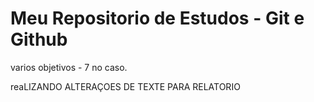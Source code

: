 # Meu Repositorio de Estudos - Git e Github 
varios objetivos - 7 no caso.

reaLIZANDO ALTERAÇOES DE TEXTE PARA RELATORIO